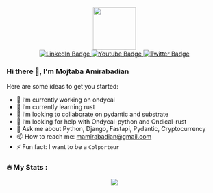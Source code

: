<div id="header" align="center">
  <img src="https://media.giphy.com/media/M9gbBd9nbDrOTu1Mqx/giphy.gif" width="100"/>
  <div id="badges">
    <a href="https://www.linkedin.com/in/mojtaba-amirabadian-8b173290">
      <img src="https://img.shields.io/badge/LinkedIn-blue?style=for-the-badge&logo=linkedin&logoColor=white" alt="LinkedIn Badge"/>
    </a>
    <a href="_">
      <img src="https://img.shields.io/badge/YouTube-red?style=for-the-badge&logo=youtube&logoColor=white" alt="Youtube Badge"/>
    </a>
    <a href="_">
      <img src="https://img.shields.io/badge/Twitter-blue?style=for-the-badge&logo=twitter&logoColor=white" alt="Twitter Badge"/>
    </a>
  </div>
  <img src="https://komarev.com/ghpvc/?username=your-github-username&style=flat-square&color=blue" alt=""/>
</div>

### Hi there 👋, I'm Mojtaba Amirabadian

Here are some ideas to get you started:

- 🔭 I’m currently working on ondycal
- 🌱 I’m currently learning rust 
- 👯 I’m looking to collaborate on pydantic and substrate
- 🤔 I’m looking for help with Ondycal-python and Ondical-rust
- 💬 Ask me about Python, Django, Fastapi, Pydantic, Cryptocurrency
- 📫 How to reach me: mamirabadian@gmail.com
- ⚡ Fun fact: I want to be a `Colporteur`

### :fire: My Stats :
<p align="center"><img src="https://github-readme-stats.vercel.app/api?username=mojtabaamir&show_icons=true&theme=omni"/></p>
